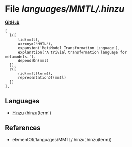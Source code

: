# File _languages/MMTL/.hinzu_
**[GitHub](https://github.com/softlang/yas/blob/master/languages/MMTL/.hinzu)**
```
[
  l([
      lid(mmtl),
      acronym('MMTL'),
      expansion('MetaModel Transformation Language'),
      explanation('A trivial transformation language for metamodels.'),
      dependsOn(mml)
  ]),
  r([
      rid(mmtl(term)),
      representationOf(mmtl)
  ])  
].
```

## Languages
* [Hinzu](../languages/Hinzu.md) (hinzu(term))

## References
* elementOf('languages/MMTL/.hinzu',hinzu(term))
